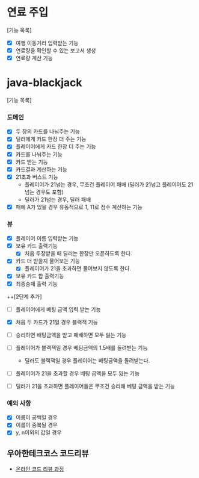 # 연료 주입
[기능 목록]
- [X] 여행 이동거리 입력받는 기능
- [X] 연료량을 확인할 수 있는 보고서 생성
- [X] 연료량 계산 기능

# java-blackjack
[기능 목록]
### 도메인
- [x] 두 장의 카드를 나눠주는 기능
- [x] 딜러에게 카드 한장 더 주는 기능
- [x] 플레이어에게 카드 한장 더 주는 기능
- [x] 카드를 나눠주는 기능
- [X] 카드 받는 기능
- [x] 카드결과 계산하는 기능
- [X] 21초과 버스트 기능
    - 플레이어가 21넘는 경우, 무조건 플레이어 패배 (딜러가 21넘고 플레이어도 21넘는 경우도 포함)
    - 딜러가 21넘는 경우, 딜러 패배
- [X] 패에 A가 있을 경우 유동적으로 1, 11로 점수 계산하는 기능  
    
### 뷰
- [X] 플레이어 이름 입력받는 기능
- [X] 보유 카드 출력기능
  - [X] 처음 두장받을 때 딜러는 한장만 오픈하도록 한다. 
- [X] 카드 더 받을지 물어보는 기능
  - [X] 플레이어가 21을 초과하면 물어보지 않도록 한다. 
- [X] 보유 카드 합 출력기능
- [X] 최종승패 출력 기능

++[2단계 추가]
- [ ] 플레이어에게 베팅 금액 입력 받는 기능
- [X] 처음 두 카드가 21일 경우 블랙잭 기능
- [ ] 승리하면 배팅금액을 받고 패배하면 모두 잃는 기능   
- [ ] 플레이어가 블랙잭일 경우 베팅금액의 1.5배를 돌려받는 기능
    - 딜러도 블랙잭일 경우 플레이어는 베팅금액을 돌려받는다.
- [ ] 플레이어가 21을 초과할 경우 베팅 금액을 모두 잃는 기능
- [ ] 딜러가 21을 초과하면 플레이어들은 무조건 승리해 베팅 금액을 받는 기능


### 예외 사항 
- [X] 이름이 공백일 경우 
- [X] 이름이 중복될 경우 
- [X] y, n이외의 값일 경우

## 우아한테크코스 코드리뷰

- [온라인 코드 리뷰 과정](https://github.com/woowacourse/woowacourse-docs/blob/master/maincourse/README.md)

